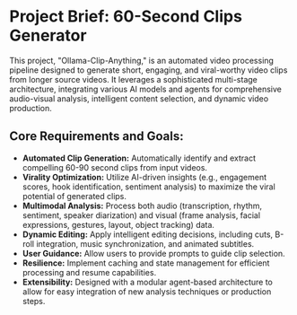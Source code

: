 # Project Brief: 60-Second Clips Generator

This project, "Ollama-Clip-Anything," is an automated video processing pipeline designed to generate short, engaging, and viral-worthy video clips from longer source videos. It leverages a sophisticated multi-stage architecture, integrating various AI models and agents for comprehensive audio-visual analysis, intelligent content selection, and dynamic video production.

## Core Requirements and Goals:
- **Automated Clip Generation:** Automatically identify and extract compelling 60-90 second clips from input videos.
- **Virality Optimization:** Utilize AI-driven insights (e.g., engagement scores, hook identification, sentiment analysis) to maximize the viral potential of generated clips.
- **Multimodal Analysis:** Process both audio (transcription, rhythm, sentiment, speaker diarization) and visual (frame analysis, facial expressions, gestures, layout, object tracking) data.
- **Dynamic Editing:** Apply intelligent editing decisions, including cuts, B-roll integration, music synchronization, and animated subtitles.
- **User Guidance:** Allow users to provide prompts to guide clip selection.
- **Resilience:** Implement caching and state management for efficient processing and resume capabilities.
- **Extensibility:** Designed with a modular agent-based architecture to allow for easy integration of new analysis techniques or production steps.
